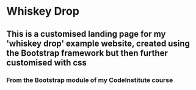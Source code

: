 # Whiskey Drop

## This is a customised landing page for my 'whiskey drop' example website, created using the Bootstrap framework but then further customised with css

### From the Bootstrap module of my CodeInstitute course 
